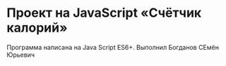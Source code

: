 # Проект на JavaScript «Счётчик калорий»

Программа написана на Java Script ES6+. 
Выполнил Богданов СЕмён Юрьевич
 